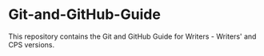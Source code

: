 # Git-and-GitHub-Guide
This repository contains the Git and GitHub Guide for Writers - Writers' and CPS versions.
